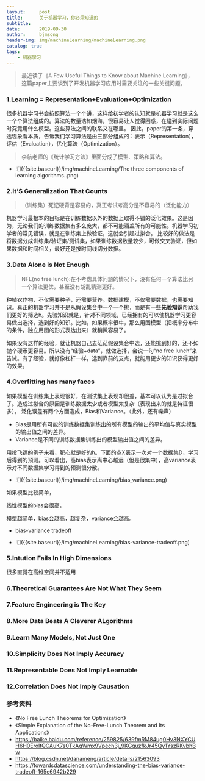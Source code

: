 ```yaml
---
layout:     post
title:      关于机器学习，你必须知道的
subtitle:   
date:       2019-09-30
author:     bjmsong
header-img: img/machineLearning/machineLearning.png
catalog: true
tags:
    - 机器学习
---
```

>最近读了《A Few Useful Things to Know about Machine Learning》， 这篇paper主要谈到了开发机器学习应用时需要关注的一些关键问题。

### 1.Learning = Representation+Evaluation+Optimization
很多机器学习书会按照算法一个个讲，这样给初学者的认知就是机器学习就是这么一个个算法组成的。算法的数量浩如烟海，很容易让人觉得困惑，在碰到实际问题时究竟用什么模型。这些算法之间的联系又在哪里。
因此，paper的第一条，穿透现象看本质，告诉我们学习算法是由三部分组成的：表示（Representation），评估（Evaluation），优化算法（Optimization）。
>李航老师的《统计学习方法》里面分成了模型、策略和算法。

<ul> 
<li markdown="1"> 
![]({{site.baseurl}}/img/machineLearning/The three components of learning algorithms..png) 
</li> 
</ul> 



### 2.It’S Generalization That Counts

>（训练集）死记硬背是容易的，真正考试考高分是不容易的（泛化能力）

机器学习最根本的目标是在训练数据以外的数据上取得不错的泛化效果。这是因为，无论我们的训练数据集有多么庞大，都不可能涵盖所有的可能性。机器学习初学者的常见错误，就是在训练集上做验证，这就会引起过拟合。
比较好的做法是将数据分成训练集/验证集/测试集，如果训练数据数量较少，可做交叉验证，但如果数据和时间相关，最好还是按时间线切分数据。



### 3.Data Alone is Not Enough

>NFL(no free lunch):在不考虑具体问题的情况下，没有任何一个算法比另一个算法更优，甚至没有胡乱猜测更好。

种植农作物，不仅需要种子，还需要营养。数据建模，不仅需要数据，也需要知识。真正的机器学习并不是从假设集合中一个一个挑，而是有一些**先验知识**帮助我们更好的筛选h。先验知识就是，针对不同领域，已经拥有的可以使机器学习更容易做出选择，选到好的知识。比如，如果概率很牛，那么用图模型（把概率分布中的条件，独立用图的形式表达出来）就稍微容易了。

如果没有这样的经验，就让机器自己去茫茫假设集合中选，还能挑到好的，还不如抛个硬币更容易。所以没有“经验+data”，就做选择，会说一句“no free lunch”来告诫。有了经验，就好像杠杆一样，选到靠前的支点，就能用更少的知识获得更好的效果。



### 4.Overfitting has many faces

如果模型在训练集上表现很好，在测试集上表现却很差，基本可以认为是过拟合了。造成过拟合的原因是训练数据太少或者模型太复杂（表现出来的就是特征很多）。
泛化误差有两个方面造成，Bias和Variance。（此外，还有噪声）
- Bias是用所有可能的训练数据集训练出的所有模型的输出的平均值与真实模型的输出值之间的差异。
- Variance是不同的训练数据集训练出的模型输出值之间的差异。

用投飞镖的例子来看，靶心就是好的h。下面的点X表示一次对一个数据集D，学习后得到的预测。可以看出，高bias表示离中心越远（但是很集中），高variance表示对不同数据集学习得到的预测很分散。

<ul> 
<li markdown="1"> 
![]({{site.baseurl}}/img/machineLearning/bias_variance.png) 
</li> 
</ul> 

如果模型比较简单，

线性模型的bias会很高，

模型越简单，bias会越高，越复杂，variance会越高。

- bias-variance tradeoff

<ul> 
<li markdown="1"> 
![]({{site.baseurl}}/img/machineLearning/bias-variance-tradeoff.png) 
</li> 
</ul> 



### 5.Intution Fails In High Dimensions

很多直觉在高维空间并不适用



### 6.Theoretical Guarantees Are Not What They Seem


### 7.Feature Engineering is The Key


### 8.More Data Beats A Cleverer ALgorithms


### 9.Learn Many Models, Not Just One


### 10.Simplicity Does Not Imply Accuracy


### 11.Representable Does Not Imply Learnable


### 12.Correlation Does Not Imply Causation



### 参考资料
- 《No Free Lunch Theorems for Optimization》
- 《Simple Explanation of the No-Free-Lunch Theorem and Its Applications》
- https://baike.baidu.com/reference/259825/639fmRM84ug0Hv3NXYCUH6H0EroltQCAuK7s0TkAqWmx9Vpech3j_9KGquzfkJr45Qy1YszRKvbhBw
- https://blog.csdn.net/danameng/article/details/21563093
- https://towardsdatascience.com/understanding-the-bias-variance-tradeoff-165e6942b229
